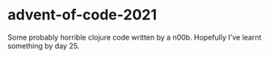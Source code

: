 # advent-of-code-2021

Some probably horrible clojure code written by a n00b. Hopefully I've learnt something by day 25.